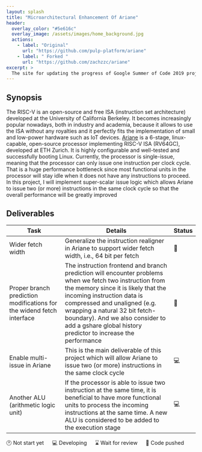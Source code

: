 ```yaml
--- 
layout: splash
title: "Microarchitectural Enhancement Of Ariane"
header:
  overlay_color: "#5e616c"
  overlay_image: /assets/images/home_background.jpg
  actions:
    - label: "Original"
      url: "https://github.com/pulp-platform/ariane"
    - label: " Forked "
      url: "https://github.com/zachzzc/ariane"
excerpt: >
  The site for updating the progress of Google Summer of Code 2019 project. <br />
---
```


## Synopsis
The RISC-V is an open-source and free ISA (instruction set architecture) developed at the University of California Berkeley. It becomes increasingly popular nowadays, both in industry and academia, because it allows to use the ISA without any royalties and it perfectly fits the implementation of small and low-power hardware such as IoT devices. [Ariane](https://github.com/pulp-platform/ariane) is a 6-stage, linux-capable, open-source processor implementing RISC-V ISA (RV64GC), developed at ETH Zurich. It is highly configurable and well-tested and successfully booting Linux. Currently, the processor is single-issue, meaning that the processor can only issue one instruction per clock cycle. That is a huge performance bottleneck since most functional units in the processor will stay idle when it does not have any instructions to proceed. In this project, I will implement super-scalar issue logic which allows Ariane to issue two (or more) instructions in the same clock cycle so that the overall performance will be greatly improved

## Deliverables

| Task          | Details       | Status        |
| ------------- | ------------- | ------------- |
| Wider fetch width | Generalize the instruction realigner in Ariane to support wider fetch width, i.e., 64 bit per fetch | :pushpin: |
| Proper branch prediction modifications for the widend fetch interface | The instruction frontend and branch prediction will encounter problems when we fetch two instruction from the memory since it is likely that the incoming instruction data is compressed and unaligned (e.g. wrapping a natural 32 bit fetch-boundary). And we also consider to add a gshare global history predictor to increase the performance | :pushpin: |
| Enable multi-issue in Ariane | This is the main deliverable of this project which will allow Ariane to issue two (or more) instructions in the same clock cycle | :computer: |
| Another ALU (arithmetic logic unit) | If the processor is able to issue two instruction at the same time, it is beneficial to have more functional units to process the incoming instructions at the same time. A new ALU is considered to be added to the execution stage | :computer: |

:clock1: Not start yet &emsp; :computer: Developing &emsp; :hourglass: Wait for review &emsp; :pushpin: Code pushed